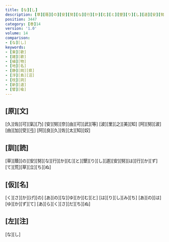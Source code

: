 ```yaml
---
title: [な][し]
description: [草][蔭][の][安][努][な][行][か][む][と][墾][り][し][道][安][努][は][行][か][ず][て][荒][草][立][ち][ぬ]
position: 3447
category: [巻]14
version: '1.0'
volume: 14
comparison:
- [な][し]
keywords:
- [東][歌]
- [雑][歌]
- [植][物]
- [地][名]
- [静][岡][県]
- [浮][島][沼]
- [枕][詞]
- [新][道]
- [譬][喩]
---
```


## [原][文]

[久][佐][可][氣][乃] [安][努][奈][由][可][武][等] [波][里][之][美][知] [阿][努][波][由][加][受][弖] [阿][良][久][佐][太][知][奴]

## [訓][読]

[草][蔭][の][安][努][な][行][か][む][と][墾][り][し][道][安][努][は][行][か][ず][て][荒][草][立][ち][ぬ]

## [仮][名]

[く][さ][か][げ][の] [あ][の][な][ゆ][か][む][と] [は][り][し][み][ち] [あ][の][は][ゆ][か][ず][て] [あ][ら][く][さ][だ][ち][ぬ]

## [左][注]

[な][し]
